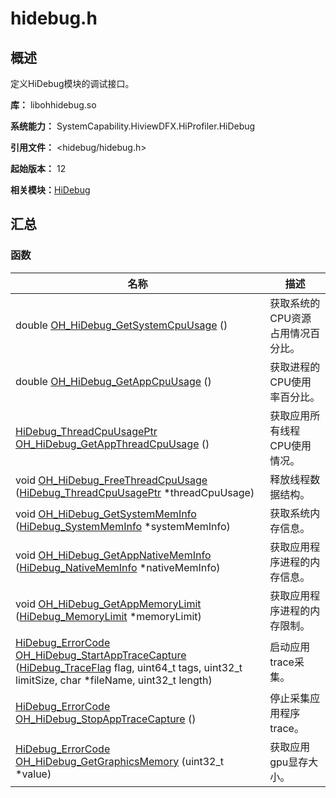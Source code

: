 # hidebug.h


## 概述

定义HiDebug模块的调试接口。

**库：** libohhidebug.so

**系统能力：** SystemCapability.HiviewDFX.HiProfiler.HiDebug

**引用文件：** &lt;hidebug/hidebug.h&gt;

**起始版本：** 12

**相关模块：**[HiDebug](_hi_debug.md)


## 汇总


### 函数

| 名称 | 描述 | 
| -------- | -------- |
| double [OH_HiDebug_GetSystemCpuUsage](_hi_debug.md#oh_hidebug_getsystemcpuusage) () | 获取系统的CPU资源占用情况百分比。  | 
| double [OH_HiDebug_GetAppCpuUsage](_hi_debug.md#oh_hidebug_getappcpuusage) () | 获取进程的CPU使用率百分比。  | 
| [HiDebug_ThreadCpuUsagePtr](_hi_debug.md#hidebug_threadcpuusageptr) [OH_HiDebug_GetAppThreadCpuUsage](_hi_debug.md#oh_hidebug_getappthreadcpuusage) () | 获取应用所有线程CPU使用情况。  | 
| void [OH_HiDebug_FreeThreadCpuUsage](_hi_debug.md#oh_hidebug_freethreadcpuusage) ([HiDebug_ThreadCpuUsagePtr](_hi_debug.md#hidebug_threadcpuusageptr) \*threadCpuUsage) | 释放线程数据结构。  | 
| void [OH_HiDebug_GetSystemMemInfo](_hi_debug.md#oh_hidebug_getsystemmeminfo) ([HiDebug_SystemMemInfo](_hi_debug___system_mem_info.md) \*systemMemInfo) | 获取系统内存信息。  | 
| void [OH_HiDebug_GetAppNativeMemInfo](_hi_debug.md#oh_hidebug_getappnativememinfo) ([HiDebug_NativeMemInfo](_hi_debug___native_mem_info.md) \*nativeMemInfo) | 获取应用程序进程的内存信息。  | 
| void [OH_HiDebug_GetAppMemoryLimit](_hi_debug.md#oh_hidebug_getappmemorylimit) ([HiDebug_MemoryLimit](_hi_debug___memory_limit.md) \*memoryLimit) | 获取应用程序进程的内存限制。  | 
| [HiDebug_ErrorCode](_hi_debug.md#hidebug_errorcode) [OH_HiDebug_StartAppTraceCapture](_hi_debug.md#oh_hidebug_startapptracecapture) ([HiDebug_TraceFlag](_hi_debug.md#hidebug_traceflag) flag, uint64_t tags, uint32_t limitSize, char \*fileName, uint32_t length) | 启动应用trace采集。  | 
| [HiDebug_ErrorCode](_hi_debug.md#hidebug_errorcode) [OH_HiDebug_StopAppTraceCapture](_hi_debug.md#oh_hidebug_stopapptracecapture) () | 停止采集应用程序trace。  | 
| [HiDebug_ErrorCode](_hi_debug.md#hidebug_errorcode) [OH_HiDebug_GetGraphicsMemory](_hi_debug.md#oh_hidebug_getgraphicsmemory) (uint32_t \*value) | 获取应用gpu显存大小。  | 
